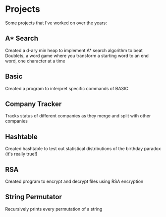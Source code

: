 # Projects
Some projects that I've worked on over the years:

## A* Search
Created a d-ary min heap to implement A* search algorithm to beat Doublets, a word game where you transform a starting word to an end word, one character at a time

## Basic
Created a program to interpret specific commands of BASIC

## Company Tracker
Tracks status of different companies as they merge and split with other companies 

## Hashtable
Created hashtable to test out statistical distributions of the birthday paradox (it's really true!)

## RSA 
Created program to encrypt and decrypt files using RSA encryption

## String Permutator
Recursively prints every permutation of a string
